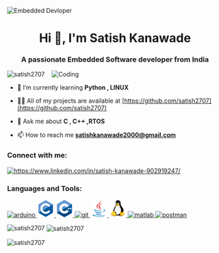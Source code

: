   ![Embedded Devloper ](https://github.com/satish2707/satish2707/assets/121528087/a428b895-534a-4e54-8994-b69dfd93e100)

<h1 align="center">Hi 👋, I'm Satish Kanawade</h1>
<h3 align="center">A passionate Embedded Software developer from India</h3>

<img align="right" alt="Coding" width="400" src="https://cdn.dribbble.com/users/1162077/screenshots/3848914/programmer.gif">
<p align="left"> <img src="https://komarev.com/ghpvc/?username=satish2707&label=Profile%20views&color=0e75b6&style=flat" alt="satish2707" /> </p>

- 🌱 I’m currently learning **Python , LINUX**

- 👨‍💻 All of my projects are available at [https://github.com/satish2707](https://github.com/satish2707)

- 💬 Ask me about **C , C++ ,RTOS**

- 📫 How to reach me **satishkanawade2000@gmail.com**

<h3 align="left">Connect with me:</h3>
<p align="left">
<a href="https://linkedin.com/in/https://www.linkedin.com/in/satish-kanawade-902919247/" target="blank"><img align="center" src="https://raw.githubusercontent.com/rahuldkjain/github-profile-readme-generator/master/src/images/icons/Social/linked-in-alt.svg" alt="https://www.linkedin.com/in/satish-kanawade-902919247/" height="30" width="40" /></a>
</p>

<h3 align="left">Languages and Tools:</h3>
<p align="left"> <a href="https://www.arduino.cc/" target="_blank" rel="noreferrer"> <img src="https://cdn.worldvectorlogo.com/logos/arduino-1.svg" alt="arduino" width="40" height="40"/> </a> <a href="https://www.cprogramming.com/" target="_blank" rel="noreferrer"> <img src="https://raw.githubusercontent.com/devicons/devicon/master/icons/c/c-original.svg" alt="c" width="40" height="40"/> </a> <a href="https://www.w3schools.com/cpp/" target="_blank" rel="noreferrer"> <img src="https://raw.githubusercontent.com/devicons/devicon/master/icons/cplusplus/cplusplus-original.svg" alt="cplusplus" width="40" height="40"/> </a> <a href="https://git-scm.com/" target="_blank" rel="noreferrer"> <img src="https://www.vectorlogo.zone/logos/git-scm/git-scm-icon.svg" alt="git" width="40" height="40"/> </a> <a href="https://www.java.com" target="_blank" rel="noreferrer"> <img src="https://raw.githubusercontent.com/devicons/devicon/master/icons/java/java-original.svg" alt="java" width="40" height="40"/> </a> <a href="https://www.linux.org/" target="_blank" rel="noreferrer"> <img src="https://raw.githubusercontent.com/devicons/devicon/master/icons/linux/linux-original.svg" alt="linux" width="40" height="40"/> </a> <a href="https://www.mathworks.com/" target="_blank" rel="noreferrer"> <img src="https://upload.wikimedia.org/wikipedia/commons/2/21/Matlab_Logo.png" alt="matlab" width="40" height="40"/> </a> <a href="https://postman.com" target="_blank" rel="noreferrer"> <img src="https://www.vectorlogo.zone/logos/getpostman/getpostman-icon.svg" alt="postman" width="40" height="40"/> </a> </p>

<p><img align="left" src="https://github-readme-stats.vercel.app/api/top-langs?username=satish2707&show_icons=true&locale=en&layout=compact" alt="satish2707" /></p>

<p>&nbsp;<img align="center" src="https://github-readme-stats.vercel.app/api?username=satish2707&show_icons=true&locale=en" alt="satish2707" /></p>

<p><img align="center" src="https://github-readme-streak-stats.herokuapp.com/?user=satish2707&" alt="satish2707" /></p>
